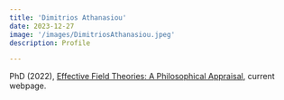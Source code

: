 ```yaml
---
title: 'Dimitrios Athanasiou'
date: 2023-12-27
image: '/images/DimitriosAthanasiou.jpeg'
description: Profile

---
```


PhD (2022), [Effective Field Theories:  A Philosophical Appraisal](https://ir.lib.uwo.ca/etd/8493), current webpage.
